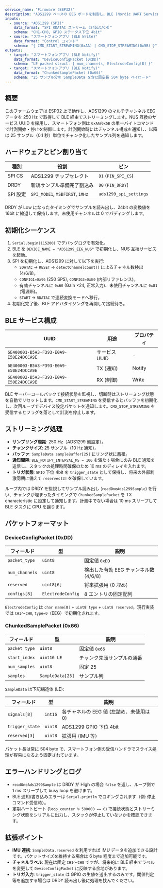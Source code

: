 ```yaml
---
service_name: "Firmware (ESP32)"
description: "ADS1299 ベースの EEG ボードを制御し、BLE (Nordic UART Service 互換) でデータをチャンク送信する組み込みファームウェア。"
inputs:
  - source: "ADS1299 (SPI)"
    data_format: "SPI RDATAC ストリーム (24bit/CH)"
    schema: "CH1-CH8, GPIO ステータス下位 4bit"
  - source: "スマートフォンアプリ (BLE Write)"
    data_format: "Control コマンド"
    schema: "{ CMD_START_STREAMING(0xAA) | CMD_STOP_STREAMING(0x5B) }"
outputs:
  - target: "スマートフォンアプリ (BLE Notify)"
    data_format: "DeviceConfigPacket (0xDD)"
    schema: "LE packed struct: { num_channels, ElectrodeConfig[8] }"
  - target: "スマートフォンアプリ (BLE Notify)"
    data_format: "ChunkedSamplePacket (0x66)"
    schema: "25 サンプル分の SampleData を含む固定長 504 byte ペイロード"
---
```


## 概要

このファームウェアは ESP32 上で動作し、ADS1299 のマルチチャンネル EEG データを 250 Hz で取得して BLE 経由でストリーミングします。NUS 互換のサービス UUID を採用し、スマートフォン側は `0xAA`/`0x5B` の単一バイトコマンドで計測開始・停止を制御します。計測開始時にはチャンネル構成を通知し、以降は 25 サンプル（0.1 秒）単位でチャンク化したサンプル列を通知します。

## ハードウェアとピン割り当て

| 種別 | 役割 | ピン |
| --- | --- | --- |
| SPI CS | ADS1299 チップセレクト | `D1` (`PIN_SPI_CS`) |
| DRDY | 新規サンプル準備完了割込み | `D0` (`PIN_DRDY`) |
| SPI 設定 | `SPI_MODE1`, `MSBFIRST`, `1MHz` | `ads1299_spi_settings` |

DRDY が Low になったタイミングでサンプルを読み出し、24bit の変換値を 16bit に縮退して保持します。未使用チャンネルは 0 でパディングします。

## 初期化シーケンス

1. `Serial.begin(115200)` でデバッグログを有効化。
2. BLE を `DEVICE_NAME = "ADS1299_EEG_NUS"` で初期化し、NUS 互換サービスを起動。
3. SPI を初期化し、ADS1299 に対して以下を実行:
   - `SDATAC` → `RESET` → `detectChannelCount()` によるチャネル数検出 (4/6/8)。
   - `CONFIG1=0x96` (250 SPS), `CONFIG3=0xE0` (内部リファレンス)。
   - 有効チャンネルに `0x60` (Gain ×24, 正常入力)、未使用チャンネルに `0x81` (電源断)。
   - `START` → `RDATAC` で連続変換モードへ移行。
4. 初期化完了後、BLE アドバタイジングを再開して接続待ち。

## BLE サービス構成

| UUID | 用途 | プロパティ |
| --- | --- | --- |
| `6E400001-B5A3-F393-E0A9-E50E24DCCA9E` | サービス UUID | - |
| `6E400003-B5A3-F393-E0A9-E50E24DCCA9E` | TX (通知) | Notify |
| `6E400002-B5A3-F393-E0A9-E50E24DCCA9E` | RX (制御) | Write |

BLE サーバーコールバックで接続状態を監視し、切断時はストリーミング状態を自動でリセットします。`CMD_START_STREAMING` を受信するとバッファを初期化し、次回ループでデバイス設定パケットを通知します。`CMD_STOP_STREAMING` を受信するとフラグを落として計測を停止します。

## ストリーミング処理

- **サンプリング周期**: 250 Hz（ADS1299 側設定）。
- **チャンクサイズ**: 25 サンプル（10 Hz 通知）。
- **バッファ**: `SampleData sampleBuffer[25]` にリング状に蓄積。
- **通知間隔**: `BLE_NOTIFY_INTERVAL_MS = 100` を満たす場合にのみ BLE 通知を送信し、スタックの処理時間確保のため 10 ms のディレイを入れます。
- **トリガ状態**: `GPIO` 下位 4bit を `trigger_state` として保持し、将来の外部刺激同期に備えて `reserved[3]` を確保しています。

ループ内では DRDY を監視してサンプル読み出し (`readOneAds1299Sample`) を行い、チャンクが埋まったタイミングで `ChunkedSamplePacket` を TX characteristic に設定して通知します。計測中でない場合は 10 ms スリープして BLE タスクに CPU を譲ります。

## パケットフォーマット

### DeviceConfigPacket (0xDD)

| フィールド | 型 | 説明 |
| --- | --- | --- |
| `packet_type` | `uint8` | 固定値 `0xDD` |
| `num_channels` | `uint8` | 検出した有効 EEG チャンネル数 (4/6/8) |
| `reserved` | `uint8[6]` | 将来拡張用 (0 埋め) |
| `configs[8]` | `ElectrodeConfig` | 8 エントリの固定配列 |

`ElectrodeConfig` は `char name[8]` + `uint8 type` + `uint8 reserved`。現行実装では `CH1`〜`CH8`, `type=0`（EEG）で初期化されます。

### ChunkedSamplePacket (0x66)

| フィールド | 型 | 説明 |
| --- | --- | --- |
| `packet_type` | `uint8` | 固定値 `0x66` |
| `start_index` | `uint16 LE` | チャンク先頭サンプルの通番 |
| `num_samples` | `uint8` | 固定 25 |
| `samples` | `SampleData[25]` | サンプル列 |

`SampleData` は下記構造体 (LE):

| フィールド | 型 | 説明 |
| --- | --- | --- |
| `signals[8]` | `int16` | 各チャネルの EEG 値 (左詰め、未使用は 0) |
| `trigger_state` | `uint8` | ADS1299 GPIO 下位 4bit |
| `reserved[3]` | `uint8` | 拡張用 (IMU 等) |

パケット長は常に 504 byte で、スマートフォン側の受信ハンドラでスライス処理が容易になるよう固定されています。

## エラーハンドリングとログ

- `readOneAds1299Sample` は DRDY が High の場合 `false` を返し、ループ側で 1 ms スリープして busy loop を避けます。
- BLE 通知/書き込みエラーは `Serial.println` でロギングされます（例: 停止コマンド受信時）。
- 定期ハートビート (`loop_counter % 500000 == 0`) で接続状態とストリーミング状態をシリアルに出力し、スタックが停止していないかを確認できます。

## 拡張ポイント

- **IMU 連携**: `SampleData.reserved` を利用すれば IMU データを追加できる設計です。パケットサイズを維持する場合は 6 byte 程度まで追加可能です。
- **チャネルラベル**: 現在は固定 `CH1`〜`CH8` ですが、将来的に BLE 経由でラベルを変更して `DeviceConfigPacket` に反映する余地があります。
- **トリガ入力**: `trigger_state` は GPIO の生値を送出するのみです。閾値判定等を追加する場合は DRDY 読み出し後に処理を挟んでください。
